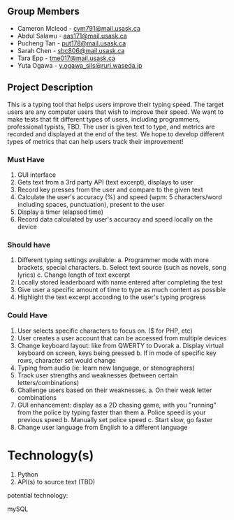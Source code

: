 ## Group Members

- Cameron Mcleod - cvm791@mail.usask.ca
- Abdul Salawu - aas171@mail.usask.ca
- Pucheng Tan - put178@mail.usask.ca
- Sarah Chen - sbc806@mail.usask.ca
- Tara Epp - tme017@mail.usask.ca
- Yuta Ogawa - y.ogawa_sils@ruri.waseda.jp

## Project Description

This is a typing tool that helps users improve their typing speed. The target users are any computer users that wish to improve their speed. We want to make tests that fit different types of users, including programmers, professional typists, TBD. The user is given text to type, and metrics are recorded and displayed at the end of the test. We hope to develop different types of metrics that can help users track their improvement! 

### Must Have

1. GUI interface
2. Gets text from a 3rd party API (text excerpt), displays to user
3. Record key presses from the user and compare to the given text
4. Calculate the user's accuracy (%) and speed (wpm: 5 characters/word including spaces, punctuation), present to the user
5. Display a timer (elapsed time)
6. Record data calculated by user's accuracy and speed locally on the device


### Should have

1. Different typing settings available:
a. Programmer mode with more brackets, special characters.
b. Select text source (such as novels, song lyrics)
c. Change length of text excerpt
2. Locally stored leaderboard with name entered after completing the test
3. Give user a specific amount of time to type as much content as possible
4. Highlight the text excerpt according to the user's typing progress


### Could Have

1. User selects specific characters to focus on. ($ for PHP, etc)
2. User creates a user account that can be accessed from multiple devices
3. Change keyboard layout: like from QWERTY to Dvorak
a. Display virtual keyboard on screen, keys being pressed
b. If in mode of specific key rows, character set would change
4. Typing from audio (ie: learn new language, or stenographers)
5. Track user strengths and weaknesses (between certain letters/combinations)
6. Challenge users based on their weaknesses.
a. On their weak letter combinations
7. GUI enhancement: display as a 2D chasing game, with you "running" from the police by typing faster than them
a. Police speed is your previous speed
b. Manually set police speed
c. Start slow, go faster
8. Change user language from English to a different language


# Technology(s)

1. Python
2. API(s) to source text (TBD)

potential technology:

mySQL